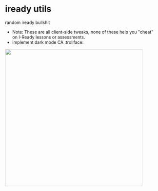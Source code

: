 # iready utils
random iready bullshit <br>
* Note: These are all client-side tweaks, none of these help you "cheat" on I-Ready lessons or assessments.
* implement dark mode CA :trollface:

<img src="https://img.rare1k.dev/iready.png" height="450">
